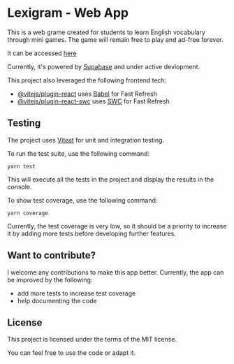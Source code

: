 # Lexigram - Web App

This is a web grame created for students to learn English vocabulary through mini games. The game will remain free to play and ad-free forever.

It can be accessed [here](https://lexigramapp.com)

Currently, it's powered by [Supabase](https://supabase.com/) and under active devlopment.

This project also leveraged the following frontend tech:

- [@vitejs/plugin-react](https://github.com/vitejs/vite-plugin-react/blob/main/packages/plugin-react/README.md) uses [Babel](https://babeljs.io/) for Fast Refresh
- [@vitejs/plugin-react-swc](https://github.com/vitejs/vite-plugin-react-swc) uses [SWC](https://swc.rs/) for Fast Refresh

## Testing

The project uses [Vitest](https://vitest.dev/) for unit and integration testing.

To run the test suite, use the following command:

```
yarn test
```

This will execute all the tests in the project and display the results in the console.

To show test coverage, use the following command:

```
yarn coverage
```

Currently, the test coverage is very low, so it should be a priority to increase it by adding more tests before developing further features.

## Want to contribute?

I welcome any contributions to make this app better. Currently, the app can be improved by the following:

- add more tests to increase test coverage
- help documenting the code

## License

This project is licensed under the terms of the MIT license.

You can feel free to use the code or adapt it.
